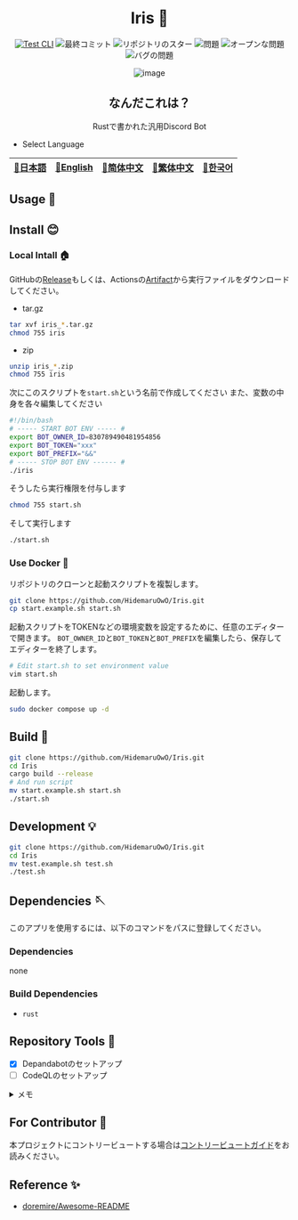 <div align="center">

# Iris 💫

<!-- s;HidemaruOwO/Iris;User/Repository;g -->

[![Test CLI](https://github.com/HidemaruOwO/Iris/actions/workflows/test.yml/badge.svg)](https://github.com/HidemaruOwO/Iris/actions/workflows/test.yml)
![最終コミット](https://img.shields.io/github/last-commit/HidemaruOwO/Iris?style=flat-square)
![リポジトリのスター](https://img.shields.io/github/stars/HidemaruOwO/Iris?style=flat-square)
![問題](https://img.shields.io/github/issues/HidemaruOwO/Iris?style=flat-square)
![オープンな問題](https://img.shields.io/github/issues-raw/HidemaruOwO/Iris?style=flat-square)
![バグの問題](https://img.shields.io/github/issues/HidemaruOwO/Iris/bug?style=flat-square)

![image](https://user-images.githubusercontent.com/82384920/269208322-7155e5c7-fc40-40fb-9b1f-1f11d5d78ddd.png)

## なんだこれは？

Rustで書かれた汎用Discord Bot

</div>

- Select Language

<table>
  <thead>
    <tr>
      <th style="text-align:center"><a href="README.md">🎌日本語</a></th>
      <th style="text-align:center"><a href="README.en.md">🤡English</a></th>
      <th style="text-align:center"><a href="README.zh-CN.md">🐉简体中文</a></th>
      <th style="text-align:center"><a href="README.zh-TW.md">🍜繁体中文</a></th>
      <th style="text-align:center"><a href="README.ko.md">🌸한국어</a></th>
    </tr>
  </thead>
</table>

## Usage 💨

## Install 😊

### Local Intall 🏠

GitHubの[Release](https://github.com/HidemaruOwO/Iris/releases)もしくは、Actionsの[Artifact](https://github.com/HidemaruOwO/Iris/actions/workflows/build.yml)から実行ファイルをダウンロードしてください。

- tar.gz

```bash
tar xvf iris_*.tar.gz
chmod 755 iris
```

- zip

```bash
unzip iris_*.zip
chmod 755 iris
```

次にこのスクリプトを`start.sh`という名前で作成してください
また、変数の中身を各々編集してください

```bash
#!/bin/bash
# ----- START BOT ENV ----- #
export BOT_OWNER_ID=830789490481954856
export BOT_TOKEN="xxx"
export BOT_PREFIX="&&"
# ----- STOP BOT ENV ------ #
./iris
```

そうしたら実行権限を付与します

```bash
chmod 755 start.sh
```

そして実行します

```bash
./start.sh
```

### Use Docker 🐋

リポジトリのクローンと起動スクリプトを複製します。

```bash
git clone https://github.com/HidemaruOwO/Iris.git
cp start.example.sh start.sh
```

起動スクリプトをTOKENなどの環境変数を設定するために、任意のエディターで開きます。
`BOT_OWNER_ID`と`BOT_TOKEN`と`BOT_PREFIX`を編集したら、保存してエディターを終了します。

```bash
# Edit start.sh to set environment value
vim start.sh
```

起動します。

```bash
sudo docker compose up -d
```

## Build 🔨

```bash
git clone https://github.com/HidemaruOwO/Iris.git
cd Iris
cargo build --release
# And run script
mv start.example.sh start.sh
./start.sh
```

## Development 💡

```bash
git clone https://github.com/HidemaruOwO/Iris.git
cd Iris
mv test.example.sh test.sh
./test.sh
```

## Dependencies 🪡

このアプリを使用するには、以下のコマンドをパスに登録してください。

### Dependencies

none

### Build Dependencies

- `rust`

## Repository Tools 🔧

- [x] Depandabotのセットアップ
- [ ] CodeQLのセットアップ

<details>
<summary>メモ</summary>

- Depandabotのセットアップ
  - `.github/dependabot.yml`の`package-ecosystem`に値を設定 (例: npm,yarn,pip)
- CodeQLのセットアップ
  - https://dev.classmethod.jp/articles/github-code-scanning/
  - [対応言語](https://codeql.github.com/docs/codeql-overview/supported-languages-and-frameworks/)

</details>

## For Contributor 🤝

本プロジェクトにコントリービュートする場合は[コントリービュートガイド](docs/README.md)をお読みください。

## Reference ✨

- [doremire/Awesome-README](https://github.com/doremire/Awesome-README)
